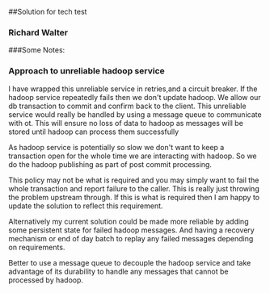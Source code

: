 ##Solution for tech test
### Richard Walter

###Some Notes:

### Approach to unreliable hadoop service
I have wrapped this unreliable service in retries,and a circuit breaker.
If the hadoop service repeatedly fails then we don't update hadoop.
We allow our db transaction to commit and confirm back to the client.
This unreliable service would really be handled by using a message queue to communicate with ot.
This will ensure no loss of data to hadoop as messages will be stored until hadoop can process them successfully

As hadoop service is potentially so slow we don't want to keep a transaction open for the whole time we are interacting with hadoop.
So we do the hadoop publishing as part of post commit processing.

This policy may not be what is required and you may simply want to fail the whole transaction and report failure to the caller.
This is really just throwing the problem upstream through.
If this is what is required then I am happy to update the solution to reflect this requirement.

Alternatively my current solution could be made more reliable by adding some persistent state for failed hadoop messages.
And having a recovery mechanism or end of day batch to replay any failed messages depending on requirements.

Better to use a message queue to decouple the hadoop service and take advantage of its durability to handle any messages that cannot be processed by hadoop.
   
